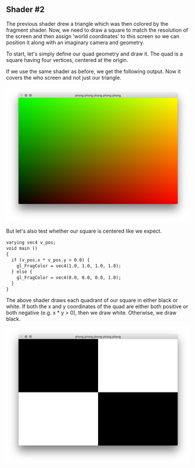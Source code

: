 ## Shader \#2

The previous shader drew a triangle which was then colored by the fragment shader. Now, we need to draw a square to match the 
resolution of the screen and then assign 'world coordinates' to this screen so we can position it along with an imaginary camera and 
geometry. 

To start, let's simply define our quad geometry and draw it. The quad is a square having four vertices, centered at the origin.

If we use the same shader as before, we get the following output. Now it covers the who screen and not just our triangle.

![step \#2](https://github.com/vipyne/opengLOL/blob/master/screenshots/step_03.png "Step \#2 Results")

But let's also test whether our square is centered like we expect.

```
varying vec4 v_pos;
void main ()
{
  if (v_pos.x * v_pos.y > 0.0) {
    gl_FragColor = vec4(1.0, 1.0, 1.0, 1.0);
  } else {
    gl_FragColor = vec4(0.0, 0.0, 0.0, 1.0);
  }
}
```

The above shader draws each quadrant of our square in either black or white. If both the x and y coordinates of the quad are 
either both positive or both negative (e.g. x * y > 0), then we draw white. Otherwise, we draw black.

![step \#2](https://github.com/vipyne/opengLOL/blob/master/screenshots/step_04.png "Step \#2 Results")
